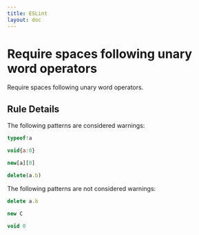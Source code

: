 ```yaml
---
title: ESLint
layout: doc
---
```

<!-- Note: No pull requests accepted for this file. See README.md in the root directory for details. -->
# Require spaces following unary word operators

Require spaces following unary word operators.

## Rule Details

The following patterns are considered warnings:

```js
typeof!a
```

```js
void{a:0}
```

```js
new[a][0]
```

```js
delete(a.b)
```

The following patterns are not considered warnings:

```js
delete a.b
```

```js
new C
```

```js
void 0
```
